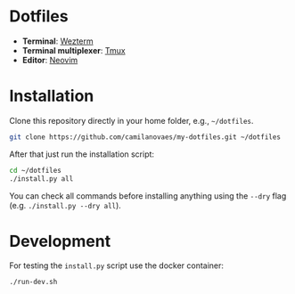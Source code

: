 # Dotfiles

- **Terminal**: [Wezterm](https://github.com/wez/wezterm)
- **Terminal multiplexer**: [Tmux](https://github.com/tmux/tmux)
- **Editor**: [Neovim](https://github.com/neovim/neovim)

# Installation
Clone this repository directly in your home folder, e.g., `~/dotfiles`.

```bash
git clone https://github.com/camilanovaes/my-dotfiles.git ~/dotfiles
```

After that just run the installation script:

```bash
cd ~/dotfiles
./install.py all
```

You can check all commands before installing anything using the `--dry` flag (e.g.
`./install.py --dry all`).

# Development

For testing the `install.py` script use the docker container:
```bash
./run-dev.sh
```
